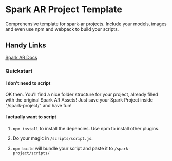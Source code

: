 # Spark AR Project Template
Comprehensive template for spark-ar projects. Include your models, images and even use npm and webpack to build your scripts. 

## Handy Links
[Spark AR Docs](https://sparkar.facebook.com/ar-studio/learn/documentation/guides/)

### Quickstart

#### I don't need to script

OK then. You'll find a nice folder structure for your project, already filled with the original Spark AR Assets! 
Just save your Spark Project inside "/spark-project/" and have fun!

#### I actually want to script

1. ```npm install``` to install the depencies. 
Use npm to install other plugins. 

2. Do your magic in ```/scripts/script.js```.

3. ```npm build``` will bundle your script and paste it to ```/spark-project/scripts/```
